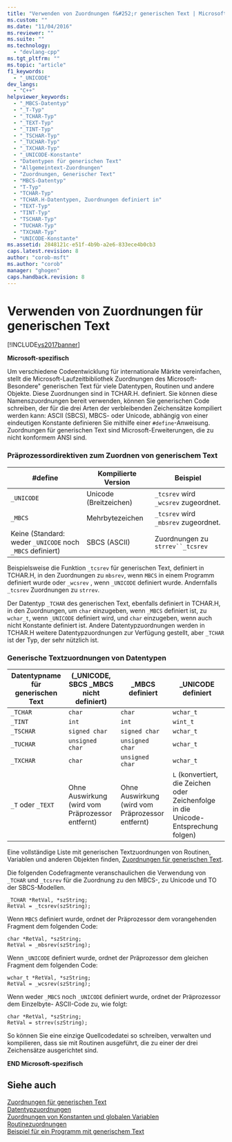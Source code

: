 ```yaml
---
title: "Verwenden von Zuordnungen f&#252;r generischen Text | Microsoft Docs"
ms.custom: ""
ms.date: "11/04/2016"
ms.reviewer: ""
ms.suite: ""
ms.technology: 
  - "devlang-cpp"
ms.tgt_pltfrm: ""
ms.topic: "article"
f1_keywords: 
  - "_UNICODE"
dev_langs: 
  - "C++"
helpviewer_keywords: 
  - "_MBCS-Datentyp"
  - "_T-Typ"
  - "_TCHAR-Typ"
  - "_TEXT-Typ"
  - "_TINT-Typ"
  - "_TSCHAR-Typ"
  - "_TUCHAR-Typ"
  - "_TXCHAR-Typ"
  - "_UNICODE-Konstante"
  - "Datentypen für generischen Text"
  - "Allgemeintext-Zuordnungen"
  - "Zuordnungen, Generischer Text"
  - "MBCS-Datentyp"
  - "T-Typ"
  - "TCHAR-Typ"
  - "TCHAR.H-Datentypen, Zuordnungen definiert in"
  - "TEXT-Typ"
  - "TINT-Typ"
  - "TSCHAR-Typ"
  - "TUCHAR-Typ"
  - "TXCHAR-Typ"
  - "UNICODE-Konstante"
ms.assetid: 2848121c-e51f-4b9b-a2e6-833ece4b0cb3
caps.latest.revision: 8
author: "corob-msft"
ms.author: "corob"
manager: "ghogen"
caps.handback.revision: 8
---
```

# Verwenden von Zuordnungen f&#252;r generischen Text
[!INCLUDE[vs2017banner](../assembler/inline/includes/vs2017banner.md)]

**Microsoft\-spezifisch**  
  
 Um verschiedene Codeentwicklung für internationale Märkte vereinfachen, stellt die Microsoft\-Laufzeitbibliothek Zuordnungen des Microsoft\-Besondere" generischen Text für viele Datentypen, Routinen und andere Objekte.  Diese Zuordnungen sind in TCHAR.H. definiert.  Sie können diese Namenszuordnungen bereit verwenden, können Sie generischen Code schreiben, der für die drei Arten der verbleibenden Zeichensätze kompiliert werden kann: ASCII \(SBCS\), MBCS\- oder Unicode, abhängig von einer eindeutigen Konstante definieren Sie mithilfe einer `#define`\-Anweisung.  Zuordnungen für generischen Text sind Microsoft\-Erweiterungen, die zu nicht konformem ANSI sind.  
  
### Präprozessordirektiven zum Zuordnen von generischem Text  
  
|\#define|Kompilierte Version|Beispiel|  
|--------------|-------------------------|--------------|  
|`_UNICODE`|Unicode \(Breitzeichen\)|`_tcsrev` wird `_wcsrev` zugeordnet.|  
|`_MBCS`|Mehrbytezeichen|`_tcsrev` wird `_mbsrev` zugeordnet.|  
|Keine \(Standard: weder `_UNICODE` noch `_MBCS` definiert\)|SBCS \(ASCII\)|Zuordnungen zu `strrev``_tcsrev`|  
  
 Beispielsweise die Funktion `_tcsrev` für generischen Text, definiert in TCHAR.H, in den Zuordnungen zu `mbsrev`, wenn `MBCS` in einem Programm definiert wurde oder `_wcsrev` , wenn `_UNICODE`  definiert wurde.  Andernfalls `_tcsrev`  Zuordnungen zu `strrev`.  
  
 Der Datentyp `_TCHAR` des generischen Text, ebenfalls definiert in TCHAR.H, in den Zuordnungen, um `char` einzugeben, wenn `_MBCS` definiert ist, zu `wchar_t`, wenn `_UNICODE` definiert wird, und `char` einzugeben, wenn auch nicht Konstante definiert ist.  Andere Datentypzuordnungen werden in TCHAR.H weitere Datentypzuordnungen zur Verfügung gestellt, aber `_TCHAR` ist der Typ, der sehr nützlich ist.  
  
### Generische Textzuordnungen von Datentypen  
  
|Datentypname für generischen Text|\(\_UNICODE, SBCS \_MBCS nicht definiert\)|\_MBCS definiert|\_UNICODE definiert|  
|---------------------------------------|------------------------------------------------|----------------------|-------------------------|  
|`_TCHAR`|`char`|`char`|`wchar_t`|  
|`_TINT`|`int`|`int`|`wint_t`|  
|`_TSCHAR`|`signed char`|`signed char`|`wchar_t`|  
|`_TUCHAR`|`unsigned char`|`unsigned char`|`wchar_t`|  
|`_TXCHAR`|`char`|`unsigned char`|`wchar_t`|  
|`_T` oder `_TEXT`|Ohne Auswirkung \(wird vom Präprozessor entfernt\)|Ohne Auswirkung \(wird vom Präprozessor entfernt\)|`L` \(konvertiert, die Zeichen oder Zeichenfolge in die Unicode\-Entsprechung folgen\)|  
  
 Eine vollständige Liste mit generischen Textzuordnungen von Routinen, Variablen und anderen Objekten finden, [Zuordnungen für generischen Text](../c-runtime-library/generic-text-mappings.md).  
  
 Die folgenden Codefragmente veranschaulichen die Verwendung von `_TCHAR` und `_tcsrev` für die Zuordnung zu den MBCS\-, zu Unicode und TO der SBCS\-Modellen.  
  
```  
_TCHAR *RetVal, *szString;  
RetVal = _tcsrev(szString);  
```  
  
 Wenn `MBCS` definiert wurde, ordnet der Präprozessor dem vorangehenden Fragment dem folgenden Code:  
  
```  
char *RetVal, *szString;  
RetVal = _mbsrev(szString);  
```  
  
 Wenn `_UNICODE` definiert wurde, ordnet der Präprozessor dem gleichen Fragment dem folgenden Code:  
  
```  
wchar_t *RetVal, *szString;  
RetVal = _wcsrev(szString);  
```  
  
 Wenn weder `_MBCS` noch `_UNICODE` definiert wurde, ordnet der Präprozessor dem Einzelbyte\- ASCII\-Code zu, wie folgt:  
  
```  
char *RetVal, *szString;  
RetVal = strrev(szString);  
```  
  
 So können Sie eine einzige Quellcodedatei so schreiben, verwalten und kompilieren, dass sie mit Routinen ausgeführt, die zu einer der drei Zeichensätze ausgerichtet sind.  
  
 **END Microsoft\-spezifisch**  
  
## Siehe auch  
 [Zuordnungen für generischen Text](../c-runtime-library/generic-text-mappings.md)   
 [Datentypzuordnungen](../c-runtime-library/data-type-mappings.md)   
 [Zuordnungen von Konstanten und globalen Variablen](../c-runtime-library/constant-and-global-variable-mappings.md)   
 [Routinezuordnungen](../c-runtime-library/routine-mappings.md)   
 [Beispiel für ein Programm mit generischem Text](../c-runtime-library/a-sample-generic-text-program.md)